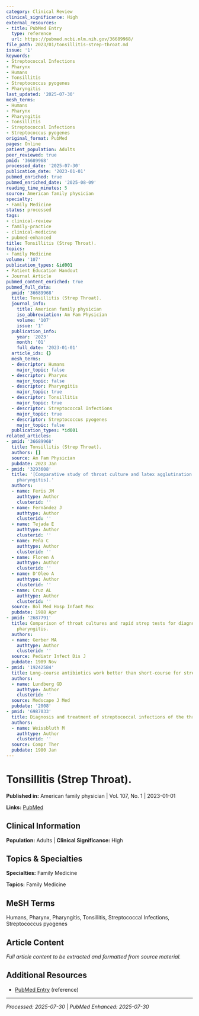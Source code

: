 ```yaml
---
category: Clinical Review
clinical_significance: High
external_resources:
- title: PubMed Entry
  type: reference
  url: https://pubmed.ncbi.nlm.nih.gov/36689968/
file_path: 2023/01/tonsillitis-strep-throat.md
issue: '1'
keywords:
- Streptococcal Infections
- Pharynx
- Humans
- Tonsillitis
- Streptococcus pyogenes
- Pharyngitis
last_updated: '2025-07-30'
mesh_terms:
- Humans
- Pharynx
- Pharyngitis
- Tonsillitis
- Streptococcal Infections
- Streptococcus pyogenes
original_format: PubMed
pages: Online
patient_population: Adults
peer_reviewed: true
pmid: '36689968'
processed_date: '2025-07-30'
publication_date: '2023-01-01'
pubmed_enriched: true
pubmed_enriched_date: '2025-08-09'
reading_time_minutes: 5
source: American family physician
specialty:
- Family Medicine
status: processed
tags:
- clinical-review
- family-practice
- clinical-medicine
- pubmed-enhanced
title: Tonsillitis (Strep Throat).
topics:
- Family Medicine
volume: '107'
publication_types: &id001
- Patient Education Handout
- Journal Article
pubmed_content_enriched: true
pubmed_full_data:
  pmid: '36689968'
  title: Tonsillitis (Strep Throat).
  journal_info:
    title: American family physician
    iso_abbreviation: Am Fam Physician
    volume: '107'
    issue: '1'
  publication_info:
    year: '2023'
    month: '01'
    full_date: '2023-01-01'
  article_ids: {}
  mesh_terms:
  - descriptor: Humans
    major_topic: false
  - descriptor: Pharynx
    major_topic: false
  - descriptor: Pharyngitis
    major_topic: true
  - descriptor: Tonsillitis
    major_topic: true
  - descriptor: Streptococcal Infections
    major_topic: true
  - descriptor: Streptococcus pyogenes
    major_topic: false
  publication_types: *id001
related_articles:
- pmid: '36689968'
  title: Tonsillitis (Strep Throat).
  authors: []
  source: Am Fam Physician
  pubdate: 2023 Jan
- pmid: '3293608'
  title: '[Comparative study of throat culture and latex agglutination in streptococcal
    pharyngitis].'
  authors:
  - name: Feris JM
    authtype: Author
    clusterid: ''
  - name: Fernández J
    authtype: Author
    clusterid: ''
  - name: Tejada E
    authtype: Author
    clusterid: ''
  - name: Peña C
    authtype: Author
    clusterid: ''
  - name: Floren A
    authtype: Author
    clusterid: ''
  - name: D'Oleo A
    authtype: Author
    clusterid: ''
  - name: Cruz AL
    authtype: Author
    clusterid: ''
  source: Bol Med Hosp Infant Mex
  pubdate: 1988 Apr
- pmid: '2687791'
  title: Comparison of throat cultures and rapid strep tests for diagnosis of streptococcal
    pharyngitis.
  authors:
  - name: Gerber MA
    authtype: Author
    clusterid: ''
  source: Pediatr Infect Dis J
  pubdate: 1989 Nov
- pmid: '19242584'
  title: Long-course antibiotics work better than short-course for strep throat.
  authors:
  - name: Lundberg GD
    authtype: Author
    clusterid: ''
  source: Medscape J Med
  pubdate: '2008'
- pmid: '6987033'
  title: Diagnosis and treatment of streptococcal infections of the throat.
  authors:
  - name: Weissbluth M
    authtype: Author
    clusterid: ''
  source: Compr Ther
  pubdate: 1980 Jan
---
```


# Tonsillitis (Strep Throat).

**Published in:** American family physician | Vol. 107, No. 1 | 2023-01-01

**Links:** [PubMed](https://pubmed.ncbi.nlm.nih.gov/36689968/)

## Clinical Information

**Population:** Adults | **Clinical Significance:** High

## Topics & Specialties

**Specialties:** Family Medicine

**Topics:** Family Medicine

## MeSH Terms

Humans, Pharynx, Pharyngitis, Tonsillitis, Streptococcal Infections, Streptococcus pyogenes

## Article Content

*Full article content to be extracted and formatted from source material.*

## Additional Resources

- [PubMed Entry](https://pubmed.ncbi.nlm.nih.gov/36689968/) (reference)

---

*Processed: 2025-07-30* | *PubMed Enhanced: 2025-07-30*
